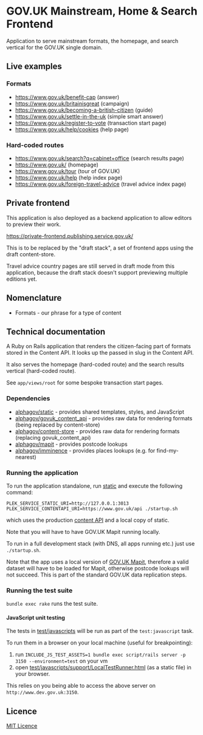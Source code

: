 # GOV.UK Mainstream, Home & Search Frontend

Application to serve mainstream formats, the homepage, and search vertical for
the GOV.UK single domain.

## Live examples

### Formats

* https://www.gov.uk/benefit-cap (answer)
* https://www.gov.uk/britainisgreat (campaign)
* https://www.gov.uk/becoming-a-british-citizen (guide)
* https://www.gov.uk/settle-in-the-uk (simple smart answer)
* https://www.gov.uk/register-to-vote (transaction start page)
* https://www.gov.uk/help/cookies (help page)

### Hard-coded routes

* https://www.gov.uk/search?q=cabinet+office (search results page)
* https://www.gov.uk/ (homepage)
* https://www.gov.uk/tour (tour of GOV.UK)
* https://www.gov.uk/help (help index page)
* https://www.gov.uk/foreign-travel-advice (travel advice index page)

## Private frontend

This application is also deployed as a backend application to allow editors to
preview their work.

https://private-frontend.publishing.service.gov.uk/  

This is to be replaced by the "draft stack", a set of frontend apps using the
draft content-store.

Travel advice country pages are still served in draft mode from this application,
because the draft stack doesn't support previewing multiple editions yet.

## Nomenclature

- Formats - our phrase for a type of content

## Technical documentation

A Ruby on Rails application that renders the citizen-facing part of formats
stored in the Content API. It looks up the passed in slug in the Content API.

It also serves the homepage (hard-coded route) and the search results vertical
(hard-coded route).

See `app/views/root` for some bespoke transaction start pages.

### Dependencies

- [alphagov/static](https://github.com/alphagov/static) - provides shared
  templates, styles, and JavaScript
- [alphagov/govuk_content_api](https://github.com/alphagov/govuk_content_api) -
  provides raw data for rendering formats (being replaced by content-store)
- [alphagov/content-store](https://github.com/alphagov/content-store) -
  provides raw data for rendering formats (replacing govuk_content_api)
- [alphagov/mapit](https://github.com/alphagov/mapit) - provides postcode lookups
- [alphagov/imminence](https://github.com/alphagov/imminence) - provides places lookups (e.g. for find-my-nearest)

### Running the application

To run the application standalone, run
[static](https://github.com/alphagov/static) and execute the following command:

```
PLEK_SERVICE_STATIC_URI=http://127.0.0.1:3013 PLEK_SERVICE_CONTENTAPI_URI=https://www.gov.uk/api ./startup.sh
```

which uses the production
[content API](https://github.com/alphagov/govuk_content_api) and a local copy of
static.

Note that you will have to have GOV.UK Mapit running locally.

To run in a full development stack (with DNS, all apps running etc.) just use
`./startup.sh`.

Note that the app uses a local version of [GOV.UK Mapit](https://github.com/alphagov/mapit), therefore a valid dataset will have to be loaded for Mapit, otherwise postcode lookups will not succeed. This is part of the standard GOV.UK data replication steps.

### Running the test suite

`bundle exec rake` runs the test suite.

#### JavaScript unit testing

The tests in
[test/javascripts](https://github.com/alphagov/frontend/tree/set-up-js-testing/test/javascripts)
will be run as part of the `test:javascript` task.

To run them in a browser on your local machine (useful for breakpointing):

1. run `INCLUDE_JS_TEST_ASSETS=1 bundle exec script/rails server -p 3150
   --environment=test` on your vm
2. open
   [test/javascripts/support/LocalTestRunner.html](https://github.com/alphagov/frontend/blob/set-up-js-testing/test/javascripts/support/LocalTestRunner.html)
   (as a static file) in your browser.

This relies on you being able to access the above server on
`http://www.dev.gov.uk:3150`.

## Licence

[MIT Licence](LICENCE.txt)
